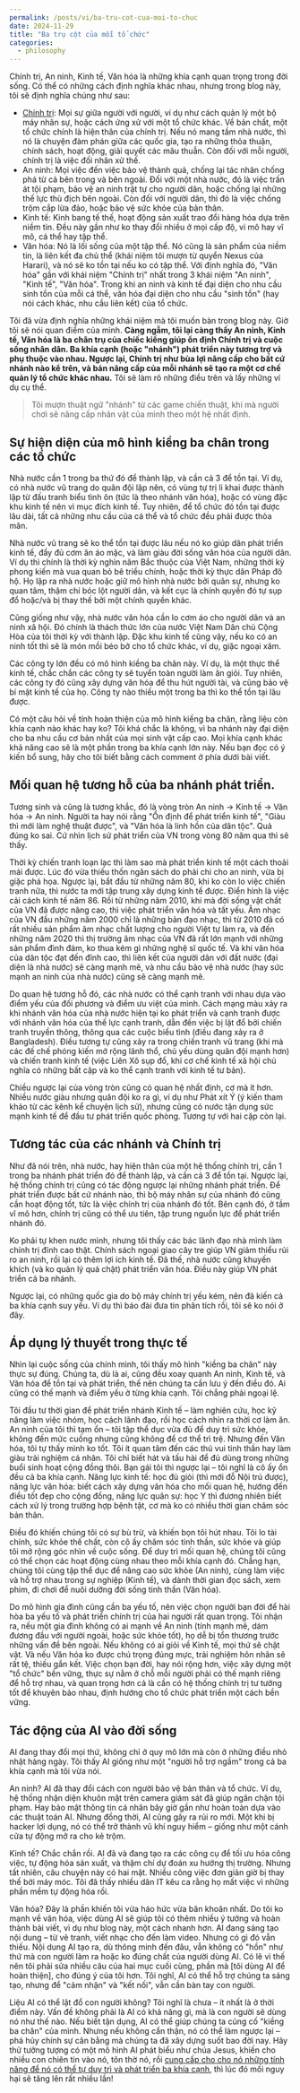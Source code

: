 ```yaml
---
permalink: /posts/vi/ba-tru-cot-cua-moi-to-chuc
date: 2024-11-29
title: "Ba trụ cột của mỗi tổ chức"
categories:
  - philosophy
---
```



Chính trị, An ninh, Kinh tế, Văn hóa là những khía cạnh quan trọng trong đời sống. Có thể có những cách định nghĩa khác nhau, nhưng trong blog này, tôi sẽ định nghĩa chúng như sau:
- [Chính trị](https://luatvandiendich.wordpress.com/2018/07/27/chinh-tri-va-nguon-goc-hinh-thanh-thuat-ngu-o-phuong-dong-va-phuong-tay/): Mọi sự giữa người với người, ví dụ như cách quản lý một bộ máy nhân sự, hoặc cách ứng xử với một tổ chức khác. Về bản chất, một tổ chức chính là hiện thân của chính trị. Nếu nó mang tầm nhà nước, thì nó là chuyện đàm phán giữa các quốc gia, tạo ra những thỏa thuận, chính sách, hoạt động, giải quyết các mâu thuẫn. Còn đối với mỗi người, chính trị là việc đối nhân xử thế.
- An ninh: Mọi việc đến việc bảo vệ thành quả, chống lại tác nhân chống phá từ cả bên trong và bên ngoài. Đối với một nhà nước, đó là việc trấn át tội phạm, bảo vệ an ninh trật tự cho người dân, hoặc chống lại những thế lực thù địch bên ngoài. Còn đối với người dân, thì đó là việc chống trộm cắp lừa đảo, hoặc bảo vệ sức khỏe của bản thân.
- Kinh tế: Kinh bang tế thế, hoạt động sản xuất trao đổi hàng hóa dựa trên niềm tin. Đều này gần như ko thay đổi nhiều ở mọi cấp độ, vi mô hay vĩ mô, cá thể hay tập thể.
- Văn hóa: Nó là lối sống của một tập thể. Nó cũng là sản phẩm của niềm tin, là liên kết đa chủ thể (khái niệm tôi mượn từ quyển Nexus của Harari), và nó sẽ ko tồn tại nếu ko có tập thể.
Với định nghĩa đó, "Văn hóa" gần với khái niệm "Chính trị" nhất trong 3 khái niệm "An ninh", "Kinh tế", "Văn hóa". Trong khi an ninh và kinh tế đại diện cho nhu cầu sinh tồn của mỗi cá thể, văn hóa đại diện cho nhu cầu "sinh tồn" (hay nói cách khác, nhu cầu liên kết) của tổ chức.

Tôi đã vừa định nghĩa những khái niệm mà tôi muốn bàn trong blog này. Giờ tôi sẽ nói quan điểm của mình. **Càng ngẫm, tôi lại càng thấy An ninh, Kinh tế, Văn hóa là ba chân trụ của chiếc kiềng giúp ổn định Chính trị và cuộc sống nhân dân. Ba khía cạnh (hoặc "nhánh") phát triển này tương trợ và phụ thuộc vào nhau. Ngược lại, Chính trị như bùa lợi nâng cấp cho bất cứ nhánh nào kể trên, và bản nâng cấp của mỗi nhánh sẽ tạo ra một cơ chế quản lý tổ chức khác nhau.** Tôi sẽ làm rõ những điều trên và lấy những ví dụ cụ thể.

> Tôi mượn thuật ngữ "nhánh" từ các game chiến thuật, khi mà người chơi sẽ nâng cấp nhân vật của mình theo một hệ nhất định.


## Sự hiện diện của mô hình kiềng ba chân trong các tổ chức

Nhà nước cần 1 trong ba thứ đó để thành lập, và cần cả 3 để tồn tại. Ví dụ, có nhà nước vũ trang do quân đội lập nên, có vùng tự trị li khai được thành lập từ đấu tranh biểu tình ôn (tức là theo nhánh văn hóa), hoặc có vùng đặc khu kinh tế nên vì mục đích kinh tế. Tuy nhiên, để tổ chức đó tồn tại được lâu dài, tất cả những nhu cầu của cá thể và tổ chức đều phải được thỏa mãn.

Nhà nước vũ trang sẽ ko thể tồn tại được lâu nếu nó ko giúp dân phát triển kinh tế, đầy đủ cơm ăn áo mặc, và làm giàu đời sống văn hóa của người dân. Ví dụ thì chính là thời kỳ nghìn năm Bắc thuộc của Việt Nam, những thời kỳ phong kiến mà vua quan bỏ bê triều chính, hoặc thời kỳ thực dân Pháp đô hộ. Họ lập ra nhà nước hoặc giữ mô hình nhà nước bởi quân sự, nhưng ko quan tâm, thậm chí bóc lột người dân, và kết cục là chính quyền đó tự sụp đổ hoặc/và bị thay thế bởi một chính quyền khác.

Cũng giống như vậy, nhà nước văn hóa cần lo cơm áo cho người dân và an ninh xã hội. Đó chính là thách thức lớn của nước Việt Nam Dân chủ Cộng Hòa của tôi thời kỳ với thành lập. Đặc khu kinh tế cũng vậy, nếu ko có an ninh tốt thì sẽ là món mồi béo bở cho tổ chức khác, ví dụ, giặc ngoại xâm.

Các công ty lớn đều có mô hình kiềng ba chân này. Ví dụ, là một thực thể kinh tế, chắc chắn các công ty sẽ tuyển toàn người làm ăn giỏi. Tuy nhiên, các công ty đó cũng xây dựng văn hóa để thu hút người tài, và cũng bảo vệ bí mật kinh tế của họ. Công ty nào thiếu một trong ba thì ko thể tồn tại lâu được.

Có một câu hỏi về tính hoàn thiện của mô hình kiềng ba chân, rằng liệu còn khía cạnh nào khác hay ko? Tôi khá chắc là không, vì ba nhánh này đại diện cho ba nhu cầu cơ bản nhất của mọi sinh vật cấp cao. Mọi khía cạnh khác khả năng cao sẽ là một phần trong ba khía cạnh lớn này. Nếu bạn đọc có ý kiến bổ sung, hãy cho tôi biết bằng cách comment ở phía dưới bài viết.


## Mối quan hệ tương hỗ của ba nhánh phát triển.

Tương sinh và cũng là tương khắc, đó là vòng tròn An ninh -> Kinh tế -> Văn hóa -> An ninh. Người ta hay nói rằng "Ổn định để phát triển kinh tế", "Giàu thì mới làm nghệ thuật được", và "Văn hóa là linh hồn của dân tộc". Quả đúng ko sai. Cứ nhìn lịch sử phát triển của VN trong vòng 80 năm qua thì sẽ thấy.

Thời kỳ chiến tranh loạn lạc thì làm sao mà phát triển kinh tế một cách thoải mái được. Lúc đó vừa thiếu thốn ngân sách do phải chi cho an ninh, vừa bị giặc phá họa. Ngược lại, bắt đầu từ những năm 80, khi ko còn lo việc chiến tranh nữa, thì nước ta mới tập trung xây dựng kinh tế được. Điển hình là việc cải cách kinh tế năm 86. Rồi từ những năm 2010, khi mà đời sống vật chất của VN đã được nâng cao, thì việc phát triển văn hóa và tất yếu. Âm nhạc của VN đầu những năm 2000 chỉ là những bản đạo nhạc, thì từ 2010 đã có rất nhiều sản phẩm âm nhạc chất lượng cho người Việt tự làm ra, và đến những năm 2020 thì thị trường âm nhạc của VN đã rất lớn mạnh với những sản phẩm đình đám, ko thua kém gì những nghệ sĩ quốc tế. Và khi văn hóa của dân tộc đạt đến đỉnh cao, thì liên kết của người dân với đất nước (đại diện là nhà nước) sẽ càng mạnh mẽ, và nhu cầu bảo vệ nhà nước (hay sức mạnh an ninh của nhà nước) cũng sẽ càng mạnh mẽ.

Do quan hệ tương hỗ đó, các nhà nước có thể cạnh tranh với nhau dựa vào điểm yếu của đối phương và điểm ưu việt của mình. Cách mạng màu xảy ra khi nhánh văn hóa của nhà nước hiện tại ko phát triển và cạnh tranh được với nhánh văn hóa của thế lực cạnh tranh, dẫn đến việc bị lật đổ bởi chiến tranh truyền thông, thông qua các cuộc biểu tình (điều đang xảy ra ở Bangladesh). Điều tương tự cũng xảy ra trong chiến tranh vũ trang (khi mà các đế chế phóng kiến mở rộng lãnh thổ, chủ yếu dùng quân đội mạnh hơn) và chiến tranh kinh tế (việc Liên Xô sụp đổ, khi cơ chế kinh tế xã hội chủ nghĩa có những bất cập và ko thể cạnh tranh với kinh tế tư bản).

Chiều ngược lại của vòng tròn cũng có quan hệ nhất định, cơ mà ít hơn. Nhiều nước giàu nhưng quân đội ko ra gì, ví dụ như Phát xít Ý (ý kiến tham khảo từ các kênh kể chuyện lịch sử), nhưng cũng có nước tận dụng sức mạnh kinh tế để đầu tư phát triển quốc phòng. Tương tự với hai cặp còn lại.


## Tương tác của các nhánh và Chính trị

Như đã nói trên, nhà nước, hay hiện thân của một hệ thống chính trị, cần 1 trong ba nhánh phát triển đó để thành lập, và cần cả 3 để tồn tại. Ngược lại, hệ thống chính trị cũng có tác động ngược lại những nhánh phát triển. Để phát triển được bất cứ nhánh nào, thì bộ máy nhân sự của nhánh đó cũng cần hoạt động tốt, tức là việc chính trị của nhánh đó tốt. Bên cạnh đó, ở tầm vĩ mô hơn, chính trị cũng có thể ưu tiên, tập trung nguồn lực để phát triển nhánh đó.

Ko phải tự khen nước mình, nhưng tôi thấy các bác lãnh đạo nhà mình làm chính trị đỉnh cao thật. Chính sách ngoại giao cây tre giúp VN giảm thiểu rủi ro an ninh, rồi lại có thêm lợi ích kinh tế. Đã thế, nhà nước cũng khuyến khích (và ko quản lý quá chặt) phát triển văn hóa. Điều này giúp VN phát triển cả ba nhánh.

Ngược lại, có những quốc gia do bộ máy chính trị yếu kém, nên đã kiến cả ba khía cạnh suy yếu. Ví dụ thì báo đài đưa tin phân tích rồi, tôi sẽ ko nói ở đây.


## Áp dụng lý thuyết trong thực tế

Nhìn lại cuộc sống của chính mình, tôi thấy mô hình "kiềng ba chân" này thực sự đúng. Chúng ta, dù là ai, cũng đều xoay quanh An ninh, Kinh tế, và Văn hóa để tồn tại và phát triển, thế nên chúng ta cần lưu ý đến điều đó. Ai cũng có thế mạnh và điểm yếu ở từng khía cạnh. Tôi chẳng phải ngoại lệ.

Tôi đầu tư thời gian để phát triển nhánh Kinh tế – làm nghiên cứu, học kỹ năng làm việc nhóm, học cách lãnh đạo, rồi học cách nhìn ra thời cơ làm ăn. An ninh của tôi thì tạm ổn – tôi tập thể dục vừa đủ để duy trì sức khỏe, không đến mức cuồng nhưng cũng không để cơ thể trì trệ. Nhưng đến Văn hóa, tôi tự thấy mình ko tốt. Tôi ít quan tâm đến các thú vui tinh thần hay làm giàu trải nghiệm cá nhân. Tôi chỉ biết hát và tấu hài để đủ dùng trong những buổi sinh hoạt cộng đồng thôi. Bạn gái tôi thì ngược lại – tôi nghĩ là cô ấy ổn đều cả ba khía cạnh. Năng lực kinh tế: học đủ giỏi (thì mới đỗ Nội trú được), năng lực văn hóa: biết cách xây dựng văn hóa cho mối quan hệ, hướng đến điều tốt đẹp cho cộng đồng, năng lực quân sự: học Y thì đương nhiên biết cách xử lý trong trường hợp bệnh tật, cơ mà ko có nhiều thời gian chăm sóc bản thân.

Điều đó khiến chúng tôi có sự bù trừ, và khiến bọn tôi hút nhau. Tôi lo tài chính, sức khỏe thế chất, còn cô ấy chăm sóc tinh thần, sức khỏe và giúp tôi mở rộng góc nhìn về cuộc sống. Để duy trì mối quan hệ, chúng tôi cũng có thể chọn các hoạt động cùng nhau theo mỗi khía cạnh đó. Chẳng hạn, chúng tôi cùng tập thể dục để nâng cao sức khỏe (An ninh), cùng làm việc và hỗ trợ nhau trong sự nghiệp (Kinh tế), và dành thời gian đọc sách, xem phim, đi chơi để nuôi dưỡng đời sống tinh thần (Văn hóa).

Do mô hình gia đình cũng cần ba yếu tố, nên việc chọn người bạn đời để hài hòa ba yếu tố và phát triển chính trị của hai người rất quan trọng. Tôi nhận ra, nếu một gia đình không có ai mạnh về An ninh (tính mạnh mẽ, dám đương đầu với người ngoài, hoặc sức khỏe tốt), họ dễ bị tổn thương trước những vấn đề bên ngoài. Nếu không có ai giỏi về Kinh tế, mọi thứ sẽ chật vật. Và nếu Văn hóa ko được chú trọng đúng mực, trải nghiệm hôn nhân sẽ rất tệ, thiếu gắn kết. Việc chọn bạn đời, hay nói rộng hơn, việc xây dựng một "tổ chức" bền vững, thực sự nằm ở chỗ mỗi người phải có thế mạnh riêng để hỗ trợ nhau, và quan trọng hơn cả là cần có hệ thống chính trị tư tưởng tốt để khuyên bảo nhau, định hướng cho tổ chức phát triển một cách bền vững.


## Tác động của AI vào đời sống

AI đang thay đổi mọi thứ, không chỉ ở quy mô lớn mà còn ở những điều nhỏ nhặt hàng ngày. Tôi thấy AI giống như một "người hỗ trợ ngầm" trong cả ba khía cạnh mà tôi vừa nói.

An ninh? AI đã thay đổi cách con người bảo vệ bản thân và tổ chức. Ví dụ, hệ thống nhận diện khuôn mặt trên camera giám sát đã giúp ngăn chặn tội phạm. Hay bảo mật thông tin cá nhân bây giờ gần như hoàn toàn dựa vào các thuật toán AI. Nhưng đồng thời, AI cũng gây ra rủi ro mới. Một khi bị hacker lợi dụng, nó có thể trở thành vũ khí nguy hiểm – giống như một cánh cửa tự động mở ra cho kẻ trộm.

Kinh tế? Chắc chắn rồi. AI đã và đang tạo ra các công cụ để tối ưu hóa công việc, tự động hóa sản xuất, và thậm chí dự đoán xu hướng thị trường. Nhưng tất nhiên, câu chuyện này có hai mặt. Nhiều công việc đơn giản giờ bị thay thế bởi máy móc. Tôi đã thấy nhiều dân IT kêu ca rằng họ mất việc vì những phần mềm tự động hóa rồi.

Văn hóa? Đây là phần khiến tôi vừa háo hức vừa băn khoăn nhất. Do tôi ko mạnh về văn hóa, việc dùng AI sẽ giúp tôi có thêm nhiều ý tưởng và hoàn thành bài viết, vì dụ như blog này, một cách nhanh hơn. AI đang sáng tạo nội dung – từ vẽ tranh, viết nhạc cho đến làm video. Nhưng có gì đó vẫn thiếu. Nội dung AI tạo ra, dù thông minh đến đâu, vẫn không có "hồn" như thứ mà con người làm ra hoặc ko đúng chất của người dùng AI. Có lẽ vì thế nên tôi phải sửa nhiều câu của hai mục cuối cùng, phần mà [tôi dùng AI để hoàn thiện], cho đúng ý của tôi hơn. Tôi nghĩ, AI có thể hỗ trợ chúng ta sáng tạo, nhưng để "cảm nhận" và "kết nối", vẫn cần bàn tay con người.

Liệu AI có thể lật đổ con người không? Tôi nghĩ là chưa – ít nhất là ở thời điểm này. Vấn đề không phải là AI có khả năng gì, mà là con người sẽ dùng nó như thế nào. Nếu biết tận dụng, AI có thể giúp chúng ta củng cố "kiềng ba chân" của mình. Nhưng nếu không cẩn thận, nó có thể làm ngược lại – phá hủy chính sự cân bằng mà chúng ta đã xây dựng suốt bao đời nay. Hãy thử tưởng tượng có một mô hình AI phát biểu như chúa Jesus, khiến cho nhiều con chiên tin vào nó, tôn thờ nó, rồi [cung cấp cho cho nó những tính năng để nó có thể tự duy trì và phát triển ba khía cạnh](https://dovanquyet.github.io/posts/vi/cach-mang-cong-nghiep-lan-thu-4), thì lúc đó mối nguy hại sẽ tăng lên rất nhiều lần!